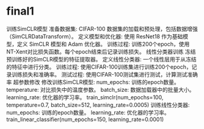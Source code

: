 # final1
训练SimCLR模型
准备数据集:
CIFAR-100 数据集的加载和预处理，包括数据增强（SimCLRDataTransform）。
定义模型和优化器:
使用 ResNet18 作为基础模型，定义 SimCLR 模型和 Adam 优化器。
训练过程:
训练200个epoch，使用NT-Xent对比损失函数。每个epoch结束后记录训练损失。
线性分类器训练
冻结预训练好的SimCLR模型的特征提取器。
定义线性分类器:
一个线性层用于从冻结的特征中进行分类。
训练过程:
使用CIFAR-100训练集进行训练200个epoch，记录训练损失和准确率。
测试过程:
使用CIFAR-100测试集进行测试，计算测试准确率
超参数修改
修改训练SimCLR模型:
num_epochs: 训练的epoch数量。
temperature: 对比损失中的温度参数。
batch_size: 数据加载器中的批量大小。
learning_rate: 优化器的学习率。
train_simclr(num_epochs=100, temperature=0.7, batch_size=512, learning_rate=0.0005)
训练线性分类器:
num_epochs: 训练的epoch数量。
learning_rate: 优化器的学习率。
train_linear_classifier(num_epochs=150, learning_rate=0.0001)
